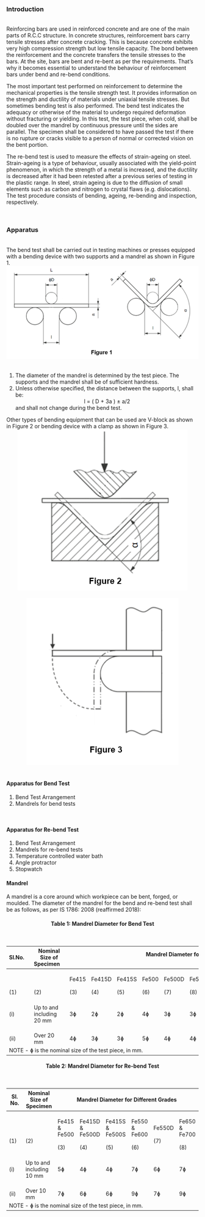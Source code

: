 <h3>Introduction</h3>
<br>
Reinforcing bars are used in reinforced concrete and are one of the main parts of R.C.C structure. In concrete structures, reinforcement bars carry tensile stresses after concrete cracking. This is because concrete exhibits very high compression strength but low tensile capacity. The bond between the reinforcement and the concrete transfers the tensile stresses to the bars. At the site, bars are bent and re-bent as per the requirements. That’s why it becomes essential to understand the behaviour of reinforcement bars under bend and re-bend conditions. 

The most important test performed on reinforcement to determine the mechanical properties is the tensile strength test. It provides information on the strength and ductility of materials under uniaxial tensile stresses. But sometimes bending test is also performed. The bend test indicates the adequacy or otherwise of the material to undergo required deformation without fracturing or yielding. In this test, the test piece, when cold, shall be doubled over the mandrel by continuous pressure until the sides are parallel. The specimen shall be considered to have passed the test if there is no rupture or cracks visible to a person of normal or corrected vision on the bent portion. 

The re-bend test is used to measure the effects of strain-ageing on steel. Strain-ageing is a type of behaviour, usually associated with the yield-point phenomenon, in which the strength of a metal is increased, and the ductility is decreased after it had been retested after a previous series of testing in the plastic range. In steel, strain ageing is due to the diffusion of small elements such as carbon and nitrogen to crystal flaws (e.g. dislocations). The test procedure consists of bending, ageing, re-bending and inspection, respectively.

<br>
<h3>Apparatus</h3>
<br>
The bend test shall be carried out in testing machines or presses equipped with a bending device with two supports and a mandrel as shown in Figure 1.
<br>
<div align="center" ><img src="images/img1.png"></div>
<br>

<ol>
<li>The diameter of the mandrel is determined by the test piece. The supports and the mandrel shall be of sufficient hardness. </li>
<li>	Unless otherwise specified, the distance between the supports, l, shall be: 
<div align="center">l = ( D + 3a ) ± a/2 </div>
and shall not change during the bend test. 
</li>
</ol>
Other types of bending equipment that can be used are V-block as shown in Figure 2 or bending device with a clamp as shown in Figure 3.
<br>
<div align="center" ><img src="images/img2.png"></div>
<br>
<div align="center" ><img src="images/img3.png"></div>
<br>

<h4>Apparatus for Bend Test</h4>
<ol>
<li>Bend Test Arrangement</li>
<li>Mandrels for bend tests</li>
</ol>
<br>

<h4>Apparatus for Re-bend Test</h4>
<ol>
<li>Bend Test Arrangement</li>
<li>Mandrels for re-bend tests</li>
<li>Temperature controlled water bath</li>
<li>Angle protractor</li>
<li>Stopwatch</li>
</ol>


<h4>Mandrel</h4>
A mandrel is a core around which workpiece can be bent, forged, or moulded. The diameter of the mandrel for the bend and re-bend test shall be as follows, as per IS 1786: 2008 (reaffirmed 2018):

<div align="center">
<h4>Table 1: Mandrel Diameter for Bend Test</h4>
<br>
<table>
<thead>
  <tr>
    <th>Sl.No.&nbsp;&nbsp;&nbsp;</th>
    <th>Nominal Size of Specimen&nbsp;&nbsp;&nbsp;</th>
    <th colspan="11">  Mandrel Diameter for Different Grades<br>   <br>    </th>
  </tr>
</thead>
<tbody>
  <tr>
    <td>&nbsp;&nbsp;&nbsp;<br> <br>&nbsp;&nbsp;&nbsp;<br>(1)&nbsp;&nbsp;&nbsp;</td>
    <td>&nbsp;&nbsp;&nbsp;<br> <br>&nbsp;&nbsp;&nbsp;<br>(2)&nbsp;&nbsp;&nbsp;</td>
    <td>&nbsp;&nbsp;&nbsp;<br>Fe415<br>&nbsp;&nbsp;&nbsp;<br>(3)&nbsp;&nbsp;&nbsp;</td>
    <td>&nbsp;&nbsp;&nbsp;<br>Fe415D<br>&nbsp;&nbsp;&nbsp;<br>(4)&nbsp;&nbsp;&nbsp;</td>
    <td>&nbsp;&nbsp;&nbsp;<br>Fe415S<br>&nbsp;&nbsp;&nbsp;<br>(5)&nbsp;&nbsp;&nbsp;</td>
    <td>&nbsp;&nbsp;&nbsp;<br>Fe500<br>&nbsp;&nbsp;&nbsp;<br>(6)&nbsp;&nbsp;&nbsp;</td>
    <td>&nbsp;&nbsp;&nbsp;<br>Fe500D<br>&nbsp;&nbsp;&nbsp;<br>(7)&nbsp;&nbsp;&nbsp;</td>
    <td>&nbsp;&nbsp;&nbsp;<br>Fe500S<br>&nbsp;&nbsp;&nbsp;<br>(8)&nbsp;&nbsp;&nbsp;</td>
    <td>&nbsp;&nbsp;&nbsp;<br>Fe550<br>&nbsp;&nbsp;&nbsp;<br>(9)&nbsp;&nbsp;&nbsp;</td>
    <td>&nbsp;&nbsp;&nbsp;<br>Fe550D<br>&nbsp;&nbsp;&nbsp;<br>(10)&nbsp;&nbsp;&nbsp;</td>
    <td>&nbsp;&nbsp;&nbsp;<br>Fe600<br>&nbsp;&nbsp;&nbsp;<br>(11)&nbsp;&nbsp;&nbsp;</td>
    <td>&nbsp;&nbsp;&nbsp;<br>Fe650<br>&nbsp;&nbsp;&nbsp;<br>(12)&nbsp;&nbsp;&nbsp;</td>
    <td>&nbsp;&nbsp;&nbsp;<br>Fe700<br>&nbsp;&nbsp;&nbsp;<br>(13)&nbsp;&nbsp;&nbsp;</td>
  </tr>
  <tr>
    <td>&nbsp;&nbsp;&nbsp;<br>(i)&nbsp;&nbsp;&nbsp;</td>
    <td>&nbsp;&nbsp;&nbsp;<br>Up to and including 20 mm&nbsp;&nbsp;&nbsp;</td>
    <td>&nbsp;&nbsp;&nbsp;<br>3ɸ&nbsp;&nbsp;&nbsp;</td>
    <td>&nbsp;&nbsp;&nbsp;<br>2ɸ&nbsp;&nbsp;&nbsp;</td>
    <td>&nbsp;&nbsp;&nbsp;<br>2ɸ&nbsp;&nbsp;&nbsp;</td>
    <td>&nbsp;&nbsp;&nbsp;<br>4ɸ&nbsp;&nbsp;&nbsp;</td>
    <td>&nbsp;&nbsp;&nbsp;<br>3ɸ&nbsp;&nbsp;&nbsp;</td>
    <td>&nbsp;&nbsp;&nbsp;<br>3ɸ&nbsp;&nbsp;&nbsp;</td>
    <td>&nbsp;&nbsp;&nbsp;<br>5ɸ&nbsp;&nbsp;&nbsp;</td>
    <td>&nbsp;&nbsp;&nbsp;<br>4ɸ&nbsp;&nbsp;&nbsp;</td>
    <td>&nbsp;&nbsp;&nbsp;<br>5ɸ&nbsp;&nbsp;&nbsp;</td>
    <td>&nbsp;&nbsp;&nbsp;<br>6ɸ&nbsp;&nbsp;&nbsp;</td>
    <td>&nbsp;&nbsp;&nbsp;<br>7ɸ&nbsp;&nbsp;&nbsp;</td>
  </tr>
  <tr>
    <td>&nbsp;&nbsp;&nbsp;<br>(ii)&nbsp;&nbsp;&nbsp;</td>
    <td>&nbsp;&nbsp;&nbsp;<br>Over 20 mm&nbsp;&nbsp;&nbsp;</td>
    <td>&nbsp;&nbsp;&nbsp;<br>4ɸ&nbsp;&nbsp;&nbsp;</td>
    <td>&nbsp;&nbsp;&nbsp;<br>3ɸ&nbsp;&nbsp;&nbsp;</td>
    <td>&nbsp;&nbsp;&nbsp;<br>3ɸ&nbsp;&nbsp;&nbsp;</td>
    <td>&nbsp;&nbsp;&nbsp;<br>5ɸ&nbsp;&nbsp;&nbsp;</td>
    <td>&nbsp;&nbsp;&nbsp;<br>4ɸ&nbsp;&nbsp;&nbsp;</td>
    <td>&nbsp;&nbsp;&nbsp;<br>4ɸ&nbsp;&nbsp;&nbsp;</td>
    <td>&nbsp;&nbsp;&nbsp;<br>6ɸ&nbsp;&nbsp;&nbsp;</td>
    <td>&nbsp;&nbsp;&nbsp;<br>5ɸ&nbsp;&nbsp;&nbsp;</td>
    <td>&nbsp;&nbsp;&nbsp;<br>6ɸ&nbsp;&nbsp;&nbsp;</td>
    <td>&nbsp;&nbsp;&nbsp;<br>7ɸ&nbsp;&nbsp;&nbsp;</td>
    <td>&nbsp;&nbsp;&nbsp;<br>8ɸ&nbsp;&nbsp;&nbsp;</td>
  </tr>
  <tr>
    <td colspan="13">NOTE - ɸ is the nominal size of the test piece, in mm.</td>
  </tr>
</tbody>
</table>
</div>



<div align="center">
<h4>Table 2: Mandrel Diameter for Re-bend Test</h4>
<br>
<table>
<thead>
  <tr>
    <th>   Sl. No.   </th>
    <th>Nominal Size of Specimen   <br></th>
    <th colspan="6">   Mandrel Diameter for Different Grades   </th>
  </tr>
</thead>
<tbody>
  <tr>
    <td>   <br> <br>   <br>(1)   </td>
    <td>&nbsp;&nbsp;&nbsp;<br> <br>&nbsp;&nbsp;&nbsp;<br>(2)&nbsp;&nbsp;&nbsp;</td>
    <td>&nbsp;&nbsp;&nbsp;<br>Fe415 &amp; Fe500<br>&nbsp;&nbsp;&nbsp;<br>(3)&nbsp;&nbsp;&nbsp;</td>
    <td>&nbsp;&nbsp;&nbsp;<br>Fe415D &amp; Fe500D<br>&nbsp;&nbsp;&nbsp;<br>(4)&nbsp;&nbsp;&nbsp;</td>
    <td>&nbsp;&nbsp;&nbsp;<br>Fe415S &amp; Fe500S<br>&nbsp;&nbsp;&nbsp;<br>(5)&nbsp;&nbsp;&nbsp;</td>
    <td>&nbsp;&nbsp;&nbsp;<br>Fe550 &amp; Fe600<br>&nbsp;&nbsp;&nbsp;<br>(6)&nbsp;&nbsp;&nbsp;</td>
    <td>&nbsp;&nbsp;&nbsp;<br>Fe550D<br>&nbsp;&nbsp;&nbsp;<br>(7)&nbsp;&nbsp;&nbsp;</td>
    <td>&nbsp;&nbsp;&nbsp;<br>Fe650 &amp; Fe700<br>&nbsp;&nbsp;&nbsp;<br>(8)&nbsp;&nbsp;&nbsp;</td>
  </tr>
  <tr>
    <td>&nbsp;&nbsp;&nbsp;<br>(i)&nbsp;&nbsp;&nbsp;</td>
    <td>&nbsp;&nbsp;&nbsp;<br>Up to and including 10 mm&nbsp;&nbsp;&nbsp;</td>
    <td>&nbsp;&nbsp;&nbsp;<br>5ɸ&nbsp;&nbsp;&nbsp;</td>
    <td>&nbsp;&nbsp;&nbsp;<br>4ɸ&nbsp;&nbsp;&nbsp;</td>
    <td>&nbsp;&nbsp;&nbsp;<br>4ɸ&nbsp;&nbsp;&nbsp;</td>
    <td>&nbsp;&nbsp;&nbsp;<br>7ɸ&nbsp;&nbsp;&nbsp;</td>
    <td>&nbsp;&nbsp;&nbsp;<br>6ɸ&nbsp;&nbsp;&nbsp;</td>
    <td>&nbsp;&nbsp;&nbsp;<br>7ɸ&nbsp;&nbsp;&nbsp;</td>
  </tr>
  <tr>
    <td>&nbsp;&nbsp;&nbsp;<br>(ii)&nbsp;&nbsp;&nbsp;</td>
    <td>&nbsp;&nbsp;&nbsp;<br>Over 10 mm&nbsp;&nbsp;&nbsp;</td>
    <td>&nbsp;&nbsp;&nbsp;<br>7ɸ&nbsp;&nbsp;&nbsp;</td>
    <td>&nbsp;&nbsp;&nbsp;<br>6ɸ&nbsp;&nbsp;&nbsp;</td>
    <td>&nbsp;&nbsp;&nbsp;<br>6ɸ&nbsp;&nbsp;&nbsp;</td>
    <td>&nbsp;&nbsp;&nbsp;<br>9ɸ&nbsp;&nbsp;&nbsp;</td>
    <td>&nbsp;&nbsp;&nbsp;<br>7ɸ&nbsp;&nbsp;&nbsp;</td>
    <td>&nbsp;&nbsp;&nbsp;<br>9ɸ&nbsp;&nbsp;&nbsp;</td>
  </tr>
  <tr>
    <td colspan="8">NOTE - ɸ is the nominal size of the test piece, in mm.</td>
  </tr>
</tbody>
</table>
</div>


